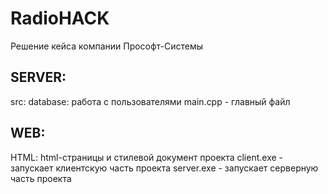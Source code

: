 # RadioHACK
Решение кейса компании Прософт-Системы 

## SERVER:
  src:
    database:
      работа с пользователями
    main.cpp - главный файл
## WEB:
  HTML:
    html-страницы и стилевой документ проекта
client.exe - запускает клиентскую часть проекта
server.exe - запускает серверную часть проекта






